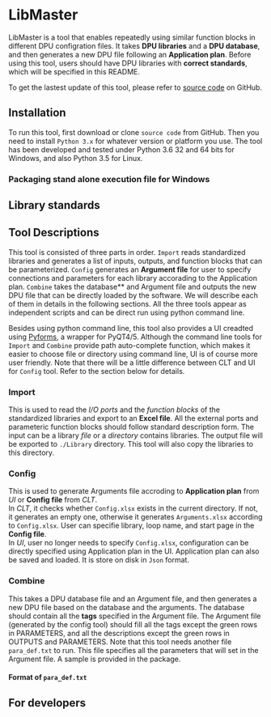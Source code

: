 # LibMaster
LibMaster is a tool that enables repeatedly using similar function blocks in different DPU configration files. It takes **DPU libraries** and a **DPU database**, and then generates a new DPU file following an **Application plan**. Before using this tool, users should have DPU libraries with **correct standards**, which will be specified in this README.

To get the lastest update of this tool, please refer to [source code](https://github.com/jiyao94/LibMaster) on GitHub.

## Installation
To run this tool, first download or clone `source code` from GitHub. Then you need to install `Python 3.x` for whatever version or platform you use. The tool has been developed and tested under Python 3.6 32 and 64 bits for Windows, and also Python 3.5 for Linux.

### Packaging stand alone execution file for Windows


## Library standards


## Tool Descriptions
This tool is consisted of three parts in order. `Import` reads standardized libraries and generates a list of inputs, outputs, and function blocks that can be parameterized. `Config` generates an **Argument file** for user to specify connections and parameters for each library accorading to the Application plan. `Combine` takes the database** and Argument file and outputs the new DPU file that can be directly loaded by the software. We will describe each of them in details in the following sections. All the three tools appear as independent scripts and can be direct run using python command line.

Besides using python command line, this tool also provides a UI creadted using [Pyforms](https://github.com/UmSenhorQualquer/pyforms), a wrapper for PyQT4/5. Although the command line tools for `Import` and `Combine` provide path auto-complete function, which makes it easier to choose file or directory using command line, UI is of course more user friendly. Note that there will be a little difference between CLT and UI for `Config` tool. Refer to the section below for details.

### Import
This is used to read the *I/O ports* and the *function blocks* of the standardized libraries and export to an **Excel file**. All the external ports and parameteric function blocks should follow standard description form. The input can be a library *file* or a *directory* contains libraries. The output file will be exported to `./Library` directory. This tool will also copy the libraries to this directory.

### Config
This is used to generate Arguments file accroding to **Application plan** from *UI* or **Config file** from *CLT*.<br>
In *CLT*, it checks whether `Config.xlsx` exists in the current directory. If not, it generates an empty one, otherwise it generates `Arguments.xlsx` according to `Config.xlsx`. User can specifie library, loop name, and start page in the **Config file**.<br>
In *UI*, user no longer needs to specify `Config.xlsx`, configuration can be directly specified using Application plan in the UI. Application plan can also be saved and loaded. It is store on disk in `Json` format.

### Combine
This takes a DPU database file and an Argument file, and then generates a new DPU file based on the database and the arguments. The database should contain all the **tags** specified in the Argument file. The Argument file (generated by the config tool) should fill all the tags except the green rows in PARAMETERS, and all the descriptions except the green rows in OUTPUTS and PARAMETERS. Note that this tool needs another file `para_def.txt` to run. This file specifies all the parameters that will set in the Argument file. A sample is provided in the package.

#### Format of `para_def.txt`


## For developers
